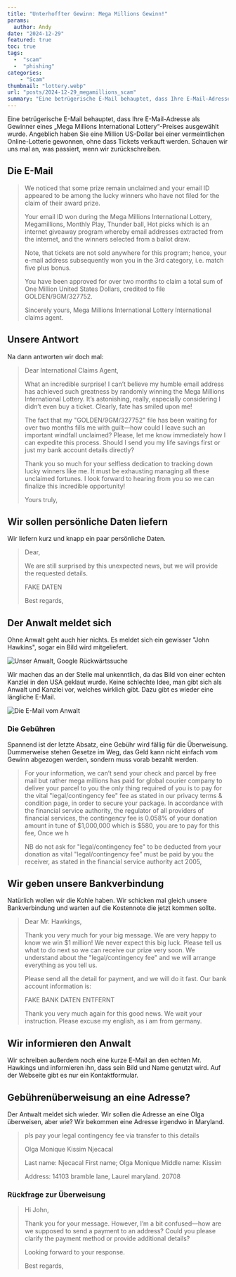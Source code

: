 ```yaml
---
title: "Unterhoffter Gewinn: Mega Millions Gewinn!"
params:
  author: Andy
date: "2024-12-29"
featured: true
toc: true
tags: 
  -  "scam"
  -  "phishing"
categories:
    - "Scam"
thumbnail: "lottery.webp"
url: "posts/2024-12-29_megamillions_scam"
summary: "Eine betrügerische E-Mail behauptet, dass Ihre E-Mail-Adresse als Gewinner eines „Mega Millions International Lottery“-Preises ausgewählt wurde. Angeblich haben Sie eine Million US-Dollar bei einer vermeintlichen Online-Lotterie gewonnen, ohne dass Tickets verkauft werden. Schauen wir uns mal an, was passiert, wenn wir zurückschreiben."
---
```


Eine betrügerische E-Mail behauptet, dass Ihre E-Mail-Adresse als Gewinner eines „Mega Millions International Lottery“-Preises ausgewählt wurde. Angeblich haben Sie eine Million US-Dollar bei einer vermeintlichen Online-Lotterie gewonnen, ohne dass Tickets verkauft werden. Schauen wir uns mal an, was passiert, wenn wir zurückschreiben.

## Die E-Mail

>  We noticed that some prize remain unclaimed and your email ID appeared to be among the lucky winners who have not filed for the claim of their award prize.
>  
> Your email ID  won during the Mega Millions International Lottery, Megamillions, Monthly Play, Thunder ball, Hot picks which is an internet giveaway program whereby email addresses extracted from the internet, and the winners selected from a ballot draw.
>  
> Note, that tickets are not sold anywhere for this program; hence, your e-mail address subsequently won you in the 3rd category, i.e. match five plus bonus.
>  
> You have been approved for over two months to claim a total sum of One Million United States Dollars, credited to file GOLDEN/9GM/327752.
>  
>  
> Sincerely yours,
> Mega Millions International Lottery
> International claims agent.

## Unsere Antwort

Na dann antworten wir doch mal:

> Dear International Claims Agent,
> 
> What an incredible surprise! I can’t believe my humble email address has achieved such greatness by randomly winning the Mega Millions International Lottery. It’s astonishing, really, especially considering I didn’t even buy a ticket. Clearly, fate has smiled upon me!
> 
> The fact that my "GOLDEN/9GM/327752" file has been waiting for over two months fills me with guilt—how could I leave such an important windfall unclaimed? Please, let me know immediately how I can expedite this process. Should I send you my life savings first or just my bank account details directly?
> 
> Thank you so much for your selfless dedication to tracking down lucky winners like me. It must be exhausting managing all these unclaimed fortunes. I look forward to hearing from you so we can finalize this incredible opportunity!
> 
> Yours truly,

## Wir sollen persönliche Daten liefern

Wir liefern kurz und knapp ein paar persönliche Daten.

> Dear,  
> 
> We are still surprised by this unexpected news, but we will provide the requested details.  
> 
> FAKE DATEN 
> 
> Best regards,  

## Der Anwalt meldet sich

Ohne Anwalt geht auch hier nichts. Es meldet sich ein gewisser "John Hawkins", sogar ein Bild wird mitgeliefert.

![Unser Anwalt, Google Rückwärtssuche](/posts/2024-12-29_megamillions_scam/anwalt.webp)

Wir machen das an der Stelle mal unkenntlich, da das Bild von einer echten Kanzlei in den USA geklaut wurde. Keine schlechte Idee, man gibt sich als Anwalt und Kanzlei vor, welches wirklich gibt. Dazu gibt es wieder eine längliche E-Mail.


![Die E-Mail vom Anwalt](/posts/2024-12-29_megamillions_scam/email_vom_anwalt.png)


### Die Gebühren

Spannend ist der letzte Absatz, eine Gebühr wird fällig für die Überweisung. Dummerweise stehen Gesetze im Weg, das Geld kann nicht einfach vom Gewinn abgezogen werden, sondern muss vorab bezahlt werden.

>  For your information, we can’t send your check and parcel by free mail but rather mega millions has paid for global courier company to deliver your parcel to you the only thing required of you is to pay for the vital "legal/contingency fee" fee as stated in our privacy terms & condition page, in order to secure your package. In accordance with the financial service authority, the regulator of all providers of financial services, the contingency fee is 0.058% of your donation amount in tune of $1,000,000 which is $580, you are to pay for this fee, Once we h
>  
> NB do not ask for "legal/contingency fee" to be deducted from your donation as vital "legal/contingency fee” must be paid by you the receiver, as stated in the financial service authority act 2005,


## Wir geben unsere Bankverbindung

Natürlich wollen wir die Kohle haben. Wir schicken mal gleich unsere Bankverbindung und warten auf die Kostennote die jetzt kommen sollte.

> Dear Mr. Hawkings,  
> 
> Thank you very much for your big message. We are very happy to know we win $1 million! We never expect this big luck. Please tell us what to do next so we can receive our prize very soon. We understand about the "legal/contingency fee" and we will arrange everything as you tell us.  
> 
> Please send all the detail for payment, and we will do it fast. Our bank account information is:
> 
> FAKE BANK DATEN ENTFERNT
> 
> Thank you very much again for this good news. We wait your instruction. Please excuse my english, as i am from germany.  


## Wir informieren den Anwalt

Wir schreiben außerdem noch eine kurze E-Mail an den echten Mr. Hawkings und informieren ihn, dass sein Bild und Name genutzt wird. Auf der Webseite gibt es nur ein Kontaktformular. 

## Gebührenüberweisung an eine Adresse?

Der Antwalt meldet sich wieder. Wir sollen die Adresse an eine Olga überweisen, aber wie? Wir bekommen eine Adresse irgendwo in Maryland. 

> pls pay your legal contingency fee via transfer to this details 
> 
> Olga Monique Kissim Njecacal
> 
> Last name: Njecacal
> First name; Olga Monique
> Middle name: Kissim
> 
> Address: 14103 bramble lane, Laurel maryland. 20708

### Rückfrage zur Überweisung

> Hi John,
> 
> Thank you for your message. However, I’m a bit confused—how are we supposed to send a payment to an address? Could you please clarify the payment method or provide additional details?
> 
> Looking forward to your response.
> 
> Best regards,

